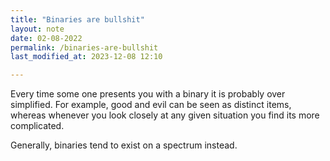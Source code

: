 ```yaml
---
title: "Binaries are bullshit"
layout: note
date: 02-08-2022
permalink: /binaries-are-bullshit
last_modified_at: 2023-12-08 12:10

---
```


Every time some one presents you with a binary it is probably over simplified. For example, good and evil can be seen as distinct items, whereas whenever you look closely at any given situation you find its more complicated.

Generally, binaries tend to exist on a spectrum instead.
